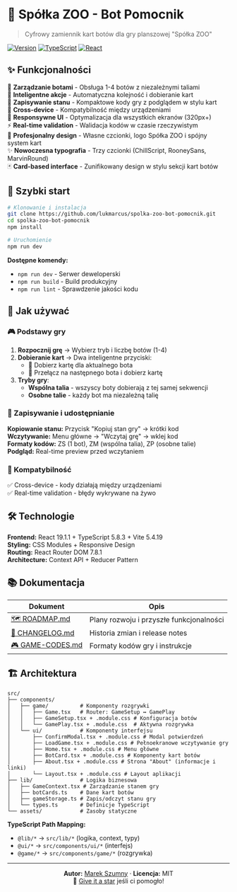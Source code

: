 # 🦁 Spółka ZOO - Bot Pomocnik

> Cyfrowy zamiennik kart botów dla gry planszowej "Spółka ZOO"

[![Version](https://img.shields.io/badge/version-0.5.1-blue.svg)](./package.json)
[![TypeScript](https://img.shields.io/badge/TypeScript-5.8.3-blue.svg)](https://www.typescriptlang.org/)
[![React](https://img.shields.io/badge/React-19.1.1-blue.svg)](https://reactjs.org/)

## ✨ Funkcjonalności

🤖 **Zarządzanie botami** - Obsługa 1-4 botów z niezależnymi taliami  
🎯 **Inteligentne akcje** - Automatyczna kolejność i dobieranie kart  
💾 **Zapisywanie stanu** - Kompaktowe kody gry z podglądem w stylu kart  
🔗 **Cross-device** - Kompatybilność między urządzeniami  
📱 **Responsywne UI** - Optymalizacja dla wszystkich ekranów (320px+)  
⚡ **Real-time validation** - Walidacja kodów w czasie rzeczywistym  
🎨 **Profesjonalny design** - Własne czcionki, logo Spółka ZOO i spójny system kart  
✨ **Nowoczesna typografia** - Trzy czcionki (ChillScript, RooneySans, MarvinRound)  
🃏 **Card-based interface** - Zunifikowany design w stylu sekcji kart botów

## 🚀 Szybki start

```bash
# Klonowanie i instalacja
git clone https://github.com/lukmarcus/spolka-zoo-bot-pomocnik.git
cd spolka-zoo-bot-pomocnik
npm install

# Uruchomienie
npm run dev
```

**Dostępne komendy:**

- `npm run dev` - Serwer deweloperski
- `npm run build` - Build produkcyjny
- `npm run lint` - Sprawdzenie jakości kodu

## 📖 Jak używać

### 🎮 Podstawy gry

1. **Rozpocznij grę** → Wybierz tryb i liczbę botów (1-4)
2. **Dobieranie kart** → Dwa inteligentne przyciski:
   - 🎯 Dobierz kartę dla aktualnego bota
   - 👥 Przełącz na następnego bota i dobierz kartę
3. **Tryby gry**:
   - **Wspólna talia** - wszyscy boty dobierają z tej samej sekwencji
   - **Osobne talie** - każdy bot ma niezależną talię

### 💾 Zapisywanie i udostępnianie

**Kopiowanie stanu:** Przycisk "Kopiuj stan gry" → krótki kod  
**Wczytywanie:** Menu główne → "Wczytaj grę" → wklej kod  
**Formaty kodów:** ZS (1 bot), ZM (wspólna talia), ZP (osobne talie)  
**Podgląd:** Real-time preview przed wczytaniem

### 🔗 Kompatybilność

✅ Cross-device - kody działają między urządzeniami  
✅ Real-time validation - błędy wykrywane na żywo

## 🛠️ Technologie

**Frontend:** React 19.1.1 + TypeScript 5.8.3 + Vite 5.4.19  
**Styling:** CSS Modules + Responsive Design  
**Routing:** React Router DOM 7.8.1  
**Architecture:** Context API + Reducer Pattern

## 📚 Dokumentacja

| Dokument                          | Opis                                     |
| --------------------------------- | ---------------------------------------- |
| [🗺️ ROADMAP.md](ROADMAP.md)       | Plany rozwoju i przyszłe funkcjonalności |
| [📜 CHANGELOG.md](CHANGELOG.md)   | Historia zmian i release notes           |
| [🎮 GAME-CODES.md](GAME-CODES.md) | Formaty kodów gry i instrukcje           |

## 🏗️ Architektura

```
src/
├── components/
│   ├── game/          # Komponenty rozgrywki
│   │   ├── Game.tsx   # Router: GameSetup ↔ GamePlay
│   │   ├── GameSetup.tsx + .module.css # Konfiguracja botów
│   │   └── GamePlay.tsx + .module.css  # Aktywna rozgrywka
│   └── ui/            # Komponenty interfejsu
│       ├── ConfirmModal.tsx + .module.css # Modal potwierdzeń
│       ├── LoadGame.tsx + .module.css # Pełnoekranowe wczytywanie gry
│       ├── Home.tsx + .module.css # Menu główne
│       ├── BotCard.tsx + .module.css # Komponenty kart botów
│       ├── About.tsx + .module.css # Strona "About" (informacje i linki)
│       └── Layout.tsx + .module.css # Layout aplikacji
├── lib/               # Logika biznesowa
│   ├── GameContext.tsx # Zarządzanie stanem gry
│   ├── botCards.ts    # Dane kart botów
│   ├── gameStorage.ts # Zapis/odczyt stanu gry
│   └── types.ts       # Definicje TypeScript
└── assets/            # Zasoby statyczne
```

**TypeScript Path Mapping:**

- `@lib/*` → `src/lib/*` (logika, context, typy)
- `@ui/*` → `src/components/ui/*` (interfejs)
- `@game/*` → `src/components/game/*` (rozgrywka)

---

<div align="center">

**Autor:** [Marek Szumny](https://github.com/lukmarcus) · **Licencja:** MIT  
🌟 [Give it a star](https://github.com/lukmarcus/spolka-zoo-bot-pomocnik) jeśli ci pomogło!

</div>
